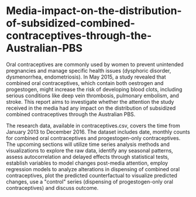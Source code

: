 # Media-impact-on-the-distribution-of-subsidized-combined-contraceptives-through-the-Australian-PBS
Oral contraceptives are commonly used by women to prevent unintended pregnancies and manage specific health issues (dysphoric disorder, dysmenorrhea, endometriosis). In May 2015, a study revealed that combined oral contraceptives, which contain both oestrogen and progestogen, might increase the risk of developing blood clots, including serious conditions like deep vein thrombosis, pulmonary embolism, and stroke. This report aims to investigate whether the attention the study received in the media had any impact on the distribution of subsidized combined contraceptives through the Australian PBS.

The research data, available in contraceptives.csv, covers the time from January 2013 to December 2016. The dataset includes date, monthly counts for combined oral contraceptives and progestogen-only contraceptives. The upcoming sections will utilize time series analysis methods and visualizations to explore the raw data, identify any seasonal patterns, assess autocorrelation and delayed effects through statistical tests, establish variables to model changes post-media attention, employ regression models to analyze alterations in dispensing of combined oral contraceptives, plot the predicted counterfactual to visualize predicted changes, use a "control" series (dispensing of progestogen-only oral contraceptives) and discuss outcome.
